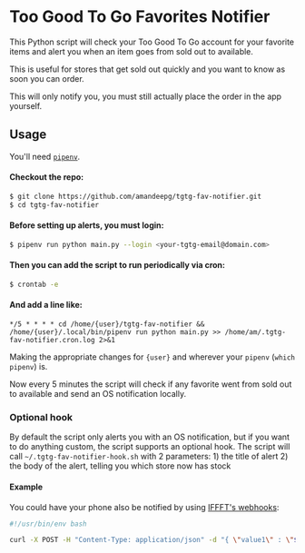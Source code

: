 # Too Good To Go Favorites Notifier


This Python script will check your Too Good To Go account for your favorite items and alert you when an item goes from sold out to available. 

This is useful for stores that get sold out quickly and you want to know as soon you can order. 

This will only notify you, you must still actually place the order in the app yourself.

## Usage

You'll need [`pipenv`](https://pipenv.pypa.io/en/latest/).

#### Checkout the repo:
```bash
$ git clone https://github.com/amandeepg/tgtg-fav-notifier.git
$ cd tgtg-fav-notifier
```

#### Before setting up alerts, you must login:
```bash
$ pipenv run python main.py --login <your-tgtg-email@domain.com>
```

#### Then you can add the script to run periodically via cron:
```bash
$ crontab -e
```
#### And add a line like:
```
*/5 * * * * cd /home/{user}/tgtg-fav-notifier && /home/{user}/.local/bin/pipenv run python main.py >> /home/am/.tgtg-fav-notifier.cron.log 2>&1
```
Making the appropriate changes for `{user}` and wherever your `pipenv` (`which pipenv`) is.

Now every 5 minutes the script will check if any favorite went from sold out to available and send an OS notification locally.

### Optional hook
By default the script only alerts you with an OS notification, but if you want to do anything custom, the script supports an optional hook.
The script will call `~/.tgtg-fav-notifier-hook.sh` with 2 parameters: 1) the title of alert 2) the body of the alert, telling you which store now has stock

#### Example
You could have your phone also be notified by using [IFFFT's webhooks](https://help.ifttt.com/hc/en-us/articles/115010230347):

```bash
#!/usr/bin/env bash

curl -X POST -H "Content-Type: application/json" -d "{ \"value1\" : \"$1\", \"value2\" : \"$2\" }" http://maker.ifttt.com/trigger/{event_name}/with/key/{key}
```
